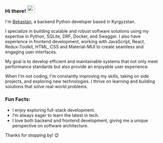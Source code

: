 ### Hi there! <img src="https://emojis.slackmojis.com/emojis/images/1536351075/4594/blob-wave.gif" width="25"/>   
I'm [Bekastan](https://my-bio-hstf.vercel.app/), a backend Python developer based in Kyrgyzstan.               
   
I specialize in building scalable and robust software solutions using my expertise in Python, SQLite, DRF, Docker, and Swagger. I also have experience in frontend development, working with JavaScript, React, Redux-Toolkit, HTML, CSS and Material-MUI to create seamless and engaging user interfaces.

My goal is to develop efficient and maintainable systems that not only meet performance standards but also provide an enjoyable user experience.

When I'm not coding, I'm constantly improving my skills, taking on side projects, and exploring new technologies. I thrive on learning and building solutions that solve real-world problems.

### Fun Facts: 
- I enjoy exploring full-stack development.
- I’m always eager to learn the latest in tech.
- I love both backend and frontend development, giving me a unique perspective on software architecture.

Thanks for stopping by! 😊  
